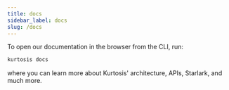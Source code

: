 ```yaml
---
title: docs
sidebar_label: docs
slug: /docs
---
```


To open our documentation in the browser from the CLI, run:

```bash
kurtosis docs
```

where you can learn more about Kurtosis' architecture, APIs, Starlark, and much more.
 